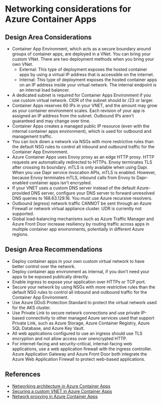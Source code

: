 # Networking considerations for Azure Container Apps

## Design Area Considerations

* Container App Environment, which acts as a secure boundary around groups of container apps, are deployed in a VNet. You can bring your custom VNet. There are two deployment methods when you bring your own VNet.
  * External: This type of deployment exposes the hosted container apps by using a virtual IP address that is accessible on the internet. 
  * Internal: This type of deployment exposes the hosted container apps on an IP address inside your virtual network. The internal endpoint is an internal load balancer. 
* A dedicated subnet is required for Container Apps Environment if you use custom virtual network. CIDR of the subnet should br /23 or larger.
* Container Apps reserves 60 IPs in your VNET, and the amount may grow as your container environment scales. Each revision of your app is assigned an IP address from the subnet.  Outbound IPs aren't guaranteed and may change over time.
* Container Apps creates a managed public IP resource (even with the internal container apps environment), which is used for outbound and management traffic. 
* You can lock down a network via NSGs with more restrictive rules than the default NSG rules to control all inbound and outbound traffic for the Container App Environment.
* Azure Container Apps uses Envoy proxy as an edge HTTP proxy. HTTP requests are automatically redirected to HTTPs. Envoy terminates TLS after crossing its boundary. mTLS is only available when using Dapr. When you use Dapr service invocation APIs, mTLS is enabled. However, because Envoy terminates mTLS, inbound calls from Envoy to Dapr-enabled container apps isn't encrypted.
* If your VNET uses a custom DNS server instead of the default Azure-provided DNS server, configure your DNS server to forward unresolved DNS queries to 168.63.129.16. You must use Azure recursive resolvers.
* Outbound (egress) network traffic CANNOT be sent through an Azure Firewall or network virtual appliance cluster. UDR is currently not supported.
* Global load-balancing mechanisms such as Azure Traffic Manager and Azure Front Door increase resiliency by routing traffic across apps in multiple container app environments, potentially in different Azure regions.
  

## Design Area Recommendations
  
 * Deploy container apps in your own custom virtual network to have better control over the network.
 * Deploy container app environment as internal, if you don't need your apps to be exposed publically directly.
 * Enable ingress to expose your application over HTTPs or TCP port.
 * Secure your network by using NSGs with more restrictive rules than the default NSG rules to control all inbound and outbound traffic for the Container App Environment.
 * Use Azure DDoS Protection Standard to protect the virtual network used for the AKS cluster.
 * Use Private Link to secure network connections and use private IP-based connectivity to other managed Azure services used that support Private Link, such as Azure Storage, Azure Container Registry, Azure SQL Database, and Azure Key Vault.
  * All web applications configured to use an ingress should use TLS encryption and not allow access over unencrypted HTTP.
  * For internet-facing and security-critical, internal-facing web applications, use a web application firewall with the ingress controller. Azure Application Gateway and Azure Front Door both integrate the Azure Web Application Firewall to protect web-based applications.
   
## References

- [Networking architecture in Azure Container Apps](https://learn.microsoft.com/en-us/azure/container-apps/networking)
- [Securing a custom VNET in Azure Container Apps](https://learn.microsoft.com/en-us/azure/container-apps/firewall-integration)
- [Network proxying in Azure Container Apps](https://learn.microsoft.com/en-us/azure/container-apps/network-proxy)
  
